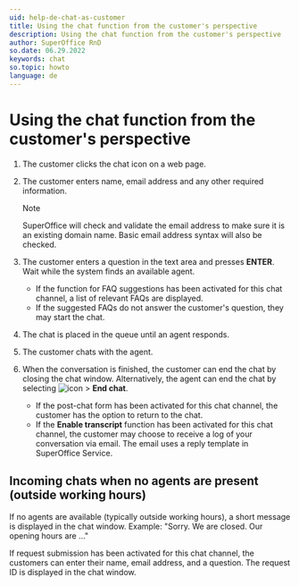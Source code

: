 ```yaml
---
uid: help-de-chat-as-customer
title: Using the chat function from the customer's perspective
description: Using the chat function from the customer's perspective
author: SuperOffice RnD
so.date: 06.29.2022
keywords: chat
so.topic: howto
language: de
---
```


# Using the chat function from the customer's perspective

1. The customer clicks the chat icon on a web page.

2. The customer enters name, email address and any other required information.

    > [!NOTE]
    > SuperOffice will check and validate the email address to make sure it is an existing domain name. Basic email address syntax will also be checked.

3. The customer enters a question in the text area and presses **ENTER**. Wait while the system finds an available agent.

    * If the function for FAQ suggestions has been activated for this chat channel, a list of relevant FAQs are displayed.
    * If the suggested FAQs do not answer the customer's question, they may start the chat.

4. The chat is placed in the queue until an agent responds.

5. The customer chats with the agent.

6. When the conversation is finished, the customer can end the chat by closing the chat window. Alternatively, the agent can end the chat by selecting ![icon][img1] > **End chat**.

    * If the post-chat form has been activated for this chat channel, the customer has the option to return to the chat.
    * If the **Enable transcript** function has been activated for this chat channel, the customer may choose to receive a log of your conversation via email. The email uses a reply template in SuperOffice Service.

## Incoming chats when no agents are present (outside working hours)

If no agents are available (typically outside working hours), a short message is displayed in the chat window. Example: "Sorry. We are closed. Our opening hours are ..."

If request submission has been activated for this chat channel, the customers can enter their name, email address, and a question. The request ID is displayed in the chat window.

<!-- Referenced links -->

<!-- Referenced images -->
[img1]: ../../../media/icons/btn-menu.png

